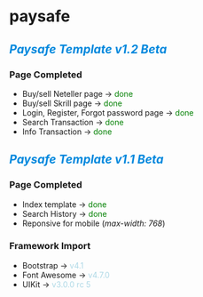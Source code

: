 # paysafe

## ***<span style="color: #0088dd">Paysafe Template v1.2 Beta</span>***

### Page Completed
- Buy/sell Neteller page -> <span style="color: green">done</span>
- Buy/sell Skrill page -> <span style="color: green">done</span>
- Login, Register, Forgot password page -> <span style="color: green">done</span>
- Search Transaction -> <span style="color: green">done</span>
- Info Transaction -> <span style="color: green">done</span>

## ***<span style="color: #0088dd">Paysafe Template v1.1 Beta</span>***

### Page Completed
- Index template -> <span style="color: green">done</span>
- Search History -> <span style="color: green">done</span>
- Reponsive for mobile (*max-width: 768*)

### Framework Import
- Bootstrap -> <span style="color: lightblue">v4.1</span>
- Font Awesome -> <span style="color: lightblue">v4.7.0</span>
- UIKit -> <span style="color: lightblue">v3.0.0 rc 5</span>